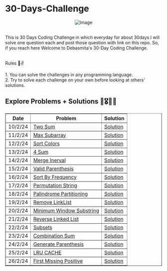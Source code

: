 # 30-Days-Challenge

<div align="center">
  <img src="https://github.com/nerdyawedee/30-Days-Challenge/assets/121428321/8f70977d-85dd-405b-98d9-45eac5edca0d" alt="Image" />
</div><br>

This is 30 Days Coding Challenge in which everyday for about 30days I will solve one question each and post those question with link on this repo. So, if you reach here Welcome to Debasmita's 30-Day Coding Challenge.<br><br>

<p>Rules 🙂✌️</p>
1. You can solve the challenges in any programming language.<br>
2. Try to solve each challenge on your own before looking at others' solutions.<br>

## Explore Problems + Solutions 🚀🎖️🌼🙂

<table border="1">
  <tr>
    <th>Date</th>
    <th>Problem</th>
    <th>Solution</th>
  </tr>
  <tr>
    <td>10/2/24</td>
    <td><a href="https://leetcode.com/problems/two-sum/description/">Two Sum </a></td>
    <td><a href="https://www.codingbroz.com/two-sum-leetcode-solution/">Solution </a></td>
  </tr>
  <tr>
    <td>11/2/24</td>
    <td><a href="https://leetcode.com/problems/maximum-subarray/description/">Max Subarray</a></td>
    <td><a href="https://www.interviewbit.com/blog/maximum-subarray-sum/">Solution </a></td>
  </tr>
  <tr>
    <td>12/2/24</td>
    <td><a href="https://leetcode.com/problems/sort-colors/description/">Sort Colors</a></td>
    <td><a href="https://medium.com/nerd-for-tech/leetcode-sort-colors-b62131dd8a0d">Solution </a></td>
  </tr>
  <tr>
    <td>13/2/24</td>
    <td><a href="https://leetcode.com/problems/4sum/description/?source=post_page---------------------------">4 Sum</a></td>
    <td><a href="https://www.codingbroz.com/4sum-leetcode-solution/">Solution </a></td>
  </tr>
  <tr>
    <td>14/2/24</td>
    <td><a href="https://leetcode.com/problems/merge-intervals/">Merge Inerval</a></td>
    <td><a href="https://www.geeksforgeeks.org/merging-intervals/">Solution </a></td>
  </tr>
  <tr>
    <td>15/2/24</td>
    <td><a href="https://leetcode.com/problems/valid-parentheses/description/">Valid Parenthesis</a></td>
    <td><a href="https://leetcode.com/problems/valid-parentheses/solutions/4723071/c-simple-solution-beats-100/">Solution </a></td>
  </tr>
  <tr>
    <td>16/2/24</td>
    <td><a href="https://leetcode.com/problems/sort-characters-by-frequency/description/">Sort By Frequency</a></td>
    <td><a href="https://leetcode.ca/2017-02-23-451-Sort-Characters-By-Frequency/#google_vignette">Solution </a></td>
  </tr>
  <tr>
    <td>17/2/24</td>
    <td><a href="https://leetcode.com/problems/permutation-in-string/">Permutation String</a></td>
    <td><a href="https://leetcode.com/problems/permutation-in-string/solutions/">Solution </a></td>
  </tr>
  <tr>
    <td>18/2/24</td>
    <td><a href="https://leetcode.com/problems/palindrome-partitioning/">Palindrome Partitioning</a></td>
    <td><a href="https://leetcode.com/problems/palindrome-partitioning/solutions/">Solution </a></td>
  </tr>
  <!-- Add more rows as needed -->
  <tr>
    <td>19/2/24</td>
    <td><a href="https://leetcode.com/problems/remove-linked-list-elements/description/">Remove LinkList</a></td>
    <td><a href="https://leetcode.com/problems/remove-linked-list-elements/solutions/">Solution </a></td>
  </tr>
  <tr>
    <td>20/2/24</td>
    <td><a href="https://leetcode.com/problems/minimum-window-substring/description/">Minimum Window Substring</a></td>
    <td><a href="https://leetcode.com/problems/minimum-window-substring/solutions/">Solution </a></td>
  </tr>
  <tr>
    <td>21/2/24</td>
    <td><a href="https://leetcode.com/problems/reverse-linked-list/description/">Reverse Linked List</a></td>
    <td><a href="https://leetcode.com/problems/reverse-linked-list/solutions/3211778/using-2-methods-iterative-recursive-beats-97-91/">Solution </a></td>
  </tr>
  <tr>
    <td>22/2/24</td>
    <td><a href="https://leetcode.com/problems/subsets/description/">Subsets</a></td>
    <td><a href="https://leetcode.com/problems/subsets/solutions/4765571/beats-100-0ms-include-exclude-pattern/">Solution </a></td>
  </tr>
  <tr>
    <td>23/2/24</td>
    <td><a href="https://leetcode.com/problems/combination-sum/">Combination Sum</a></td>
    <td><a href="https://leetcode.com/problems/combination-sum/solutions/1777569/full-explanation-with-state-space-tree-recursion-and-backtracking-well-explained-c/">Solution </a></td>
  </tr>
  <tr>
    <td>24/2/24</td>
    <td><a href="https://leetcode.com/problems/generate-parentheses/description/">Generate Parenthesis</a></td>
    <td><a href="https://leetcode.com/problems/generate-parentheses/solutions/4775497/beats-100-c-solutions-generating-parentheses-simple-explanition/">Solution </a></td>
  </tr>
  <tr>
    <td>25/2/24</td>
    <td><a href="https://leetcode.com/problems/lru-cache/description/">LRU CACHE</a></td>
    <td><a href="https://leetcode.com/problems/lru-cache/solutions/3171305/solution/">Solution </a></td>
  </tr>
  <tr>
    <td>26/2/24</td>
    <td><a href="https://leetcode.com/problems/first-missing-positive/description/">First Missing Positive</a></td>
    <td><a href="https://leetcode.com/problems/first-missing-positive/solutions/4770114/c-easy-to-understand-solution/">Solution </a></td>
  </tr>
  <!-- Add more rows as needed -->
</table>
